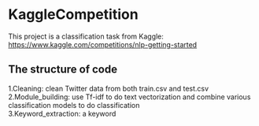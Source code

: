 # KaggleCompetition
This project is a classification task from Kaggle: https://www.kaggle.com/competitions/nlp-getting-started
## The structure of code
1.Cleaning: clean Twitter data from both train.csv and test.csv  
2.Module_building: use Tf-idf to do text vectorization and combine various classification models to do classification  
3.Keyword_extraction: a keyword




